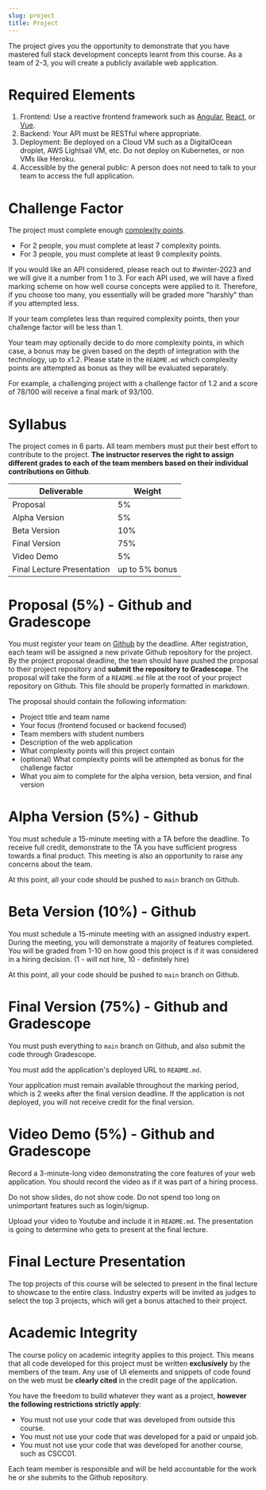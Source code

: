 ```yaml
---
slug: project
title: Project
---
```


The project gives you the opportunity to demonstrate that you have mastered full stack development concepts learnt from
this course. As a team of 2-3, you will create a publicly available web application.

# Required Elements

1. Frontend: Use a reactive frontend framework such as [Angular](https://angular.io), [React](https://reactjs.org), or [Vue](https://vuejs.org).
2. Backend: Your API must be RESTful where appropriate.
3. Deployment: Be deployed on a Cloud VM such as a DigitalOcean droplet, AWS Lightsail VM, etc. Do not deploy on Kubernetes, or non VMs like Heroku.
4. Accessible by the general public: A person does not need to talk to your team to access the full application.

# Challenge Factor

The project must complete enough [complexity points](https://docs.google.com/spreadsheets/d/1rwvxBiIK_B1DsDoYgQu8l2LZFiDy3RW6HTDg-oEWQGY/edit#gid=0).

- For 2 people, you must complete at least 7 complexity points.
- For 3 people, you must complete at least 9 complexity points.

If you would like an API considered, please reach out to #winter-2023 and we will give it a number from 1 to 3. For each
API used, we will have a fixed marking scheme on how well course concepts were applied to it. Therefore, if you choose
too many, you essentially will be graded more "harshly" than if you attempted less.

If your team completes less than required complexity points, then your challenge factor will be less than 1.

Your team may optionally decide to do more complexity points, in which case, a bonus may be given based on the depth
of integration with the technology, up to x1.2. Please state in the `README.md` which complexity points are attempted
as bonus as they will be evaluated separately.

For example, a challenging project with a challenge factor of 1.2 and a score of 78/100 will receive a final mark of 93/100.

# Syllabus

The project comes in 6 parts. All team members must put their best effort to contribute to the project.
**The instructor reserves the right to assign different grades to each of the team members based on their
individual contributions on Github**.

| Deliverable                | Weight         |
| -------------------------- | -------------- |
| Proposal                   | 5%             |
| Alpha Version              | 5%             |
| Beta Version               | 10%            |
| Final Version              | 75%            |
| Video Demo                 | 5%             |
| Final Lecture Presentation | up to 5% bonus |

# Proposal (5%) - Github and Gradescope

You must register your team on [Github](https://classroom.github.com/a/7dWvdOh2) by the deadline. After registration,
each team will be assigned a new private Github repository for the project. By the project proposal
deadline, the team should have pushed the proposal to their project repository and **submit the repository to Gradescope**.
The proposal will take the form of a `README.md` file at the root of your project repository on Github.
This file should be properly formatted in markdown.

The proposal should contain the following information:

- Project title and team name
- Your focus (frontend focused or backend focused)
- Team members with student numbers
- Description of the web application
- What complexity points will this project contain
- (optional) What complexity points will be attempted as bonus for the challenge factor
- What you aim to complete for the alpha version, beta version, and final version

# Alpha Version (5%) - Github

You must schedule a 15-minute meeting with a TA before the deadline. To receive full credit, demonstrate to the TA you have
sufficient progress towards a final product. This meeting is also an opportunity to raise any concerns about the team.

At this point, all your code should be pushed to `main` branch on Github.

# Beta Version (10%) - Github

You must schedule a 15-minute meeting with an assigned industry expert. During the meeting, you will demonstrate
a majority of features completed. You will be graded from 1-10 on how good this project is if it was considered in
a hiring decision. (1 - will not hire, 10 - definitely hire)

At this point, all your code should be pushed to `main` branch on Github.

# Final Version (75%) - Github and Gradescope

You must push everything to `main` branch on Github, and also submit the code through Gradescope.

You must add the application's deployed URL to `README.md`.

Your application must remain available throughout the marking period, which is 2 weeks after the final version deadline.
If the application is not deployed, you will not receive credit for the final version.

# Video Demo (5%) - Github and Gradescope

Record a 3-minute-long video demonstrating the core features of your web application. You should record the video as if
it was part of a hiring process.

Do not show slides, do not show code. Do not spend too long on unimportant features such as login/signup.

Upload your video to Youtube and include it in `README.md`. The presentation is going to determine who gets to present
at the final lecture.

# Final Lecture Presentation

The top projects of this course will be selected to present in the final lecture to showcase to the entire class.
Industry experts will be invited as judges to select the top 3 projects, which will get a bonus attached to their project.

# Academic Integrity

The course policy on academic integrity applies to this project. This means that all code developed for this project
must be written **exclusively** by the members of the team. Any use of UI elements and snippets of code found on the web
must be **clearly cited** in the credit page of the application.

You have the freedom to build whatever they want as a project, **however the following restrictions strictly apply**:

- You must not use your code that was developed from outside this course.
- You must not use your code that was developed for a paid or unpaid job.
- You must not use your code that was developed for another course, such as CSCC01.

Each team member is responsible and will be held accountable for the work he or she submits to the Github repository.
